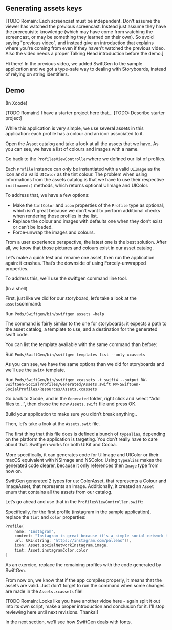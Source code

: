 ## Generating assets keys

[TODO Romain: Each screencast must be independent. Don't assume the viewer has watched the previous screencast. Instead just assume they have the prerequisite knowledge (which may have come from watching the screencast, or may be something they learned on their own). So avoid saying "previous video", and instead give an introduction that explains where you're coming from even if they haven't watched the previous video. Also the video needs a proper Talking Head introduction before the demo.]

Hi there! In the previous video, we added SwiftGen to the sample application and we got a type-safe way to dealing with Storyboards, instead of relying on string identifiers.

## Demo

(In Xcode)

[TODO Romain:] I have a starter project here that... [TODO: Describe starter project]

While this application is very simple, we use several assets in this application: each profile has a colour and an icon associated to it.

Open the Asset catalog and take a look at all the assets that we have. As you can see, we have a list of colours and images with a name.

Go back to the `ProfilesViewController`where we defined our list of profiles.

Each `Profile` instance can only be instantiated with a valid `UIImage` as the icon and a valid `UIColor` as the tint colour. The problem when using informations from the assets catalog is that we have to use their respective `init(named:)` methods, which returns optional UIImage and UIColor.

To address that, we have a few options:
* Make the `tintColor` and `icon` properties of the `Profile` type as optional, which isn’t great because we don’t want to perform additional checks when rendering those profiles in the list.
* Replace the colour and images with defaults one when they don’t exist or can’t be loaded.
* Force-unwrap the images and colours.

From a user experience perspective, the latest one is the best solution. After all, we know that those pictures and colours exist in our asset catalog.

Let’s make a quick test and rename one asset, then run the application again: it crashes. That’s the downside of using Forcely-unwrapped properties.

To address this, we’ll use the swiftgen command line tool.

(In a shell)

First, just like we did for our storyboard, let’s take a look at the `assets`command:

Run `Pods/Swiftgen/bin/swiftgen assets —help`

The command is fairly similar to the one for storyboards: it expects a path to the asset catalog, a template to use, and a destination for the generated swift code.

You can list the template available with the same command than before:

Run `Pods/SwiftGen/bin/swiftgen templates list --only xcassets`

As you can see, we have the same options than we did for storyboards and we’ll use the `swit4` template.

Run `Pods/SwiftGen/bin/swiftgen xcassets -t swift4 --output RW-SwiftGen-SocialProfiles/Generated/Assets.swift RW-SwiftGen-SocialProfiles/Resources/Assets.xcassets`

Go back to Xcode, and in the `Generated` folder, right click and select “Add files to…”,  then chose the new `Assets.swift` file and press OK.

Build your application to make sure you didn’t break anything,.

Then, let’s take a look at the `Assets.swit` file.

The first thing that this file does is defined a bunch of `typealias`, depending on the platform the application is targeting. You don’t really have to care about that. Swiftgen works for both UIKit and Cocoa.

More specifically, it can generates code for UIImage and UIColor or their macOS equivalent with NSImage and NSColor. Using `typealias` makes the generated code clearer, because it only references then `Image` type from now on.

SwiftGen generated 2 types for us: ColorAsset, that represents a Colour and ImageAsset, that represents an image. Additionally, it created an `Asset` enum that contains all the assets from our catalog.

Let’s go ahead and use that in the `ProfilesViewController.swift`:

Specifically, for the first profile (instagram in the sample application), replace the `tint` and `color` properties:

```swift
Profile(
    name: "Instagram",
    content: "Instagram is great because it's a simple social network to share my photos.",
    url: URL(string: "https://instagram.com/palleas")!,
    icon: Asset.socialNetworkInstagram.image,
    tint: Asset.instagramColor.color
)
```

As an exercice, replace the remaining profiles with the code generated by SwiftGen.

From now on, we know that if the app compiles properly, it means that the assets are valid. Just don’t forget to run the command when some changes are made in the `Assets.xcassets` file!

[TODO Romain: Looks like you have another vidoe here - again split it out into its own script, make a proper introduction and conclusion for it. I'll stop reviewing here until next revisions. Thanks!]

In the next section, we’ll see how SwiftGen deals with fonts.

